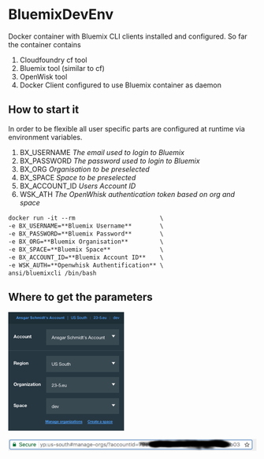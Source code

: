 # BluemixDevEnv
Docker container with Bluemix CLI clients installed and configured. So far the container
contains 

1. Cloudfoundry cf tool
2. Bluemix tool (similar to cf)
3. OpenWisk tool
4. Docker Client configured to use Bluemix container as daemon

## How to start it
In order to be flexible all user specific parts are configured at runtime via environment
variables. 

1. BX_USERNAME *The email used to login to Bluemix*
2. BX_PASSWORD *The password used to login to Bluemix*
3. BX_ORG *Organisation to be preselected*
4. BX_SPACE *Space to be preselected*
5. BX_ACCOUNT_ID *Users Account ID*
6. WSK_ATH *The OpenWhisk authentication token based on org and space*

```
docker run -it --rm                        \
-e BX_USERNAME=**Bluemix Username**        \
-e BX_PASSWORD=**Bluemix Password**        \
-e BX_ORG=**Bluemix Organisation**         \
-e BX_SPACE=**Bluemix Space**              \
-e BX_ACCOUNT_ID=**Bluemix Account ID**    \
-e WSK_AUTH=**Openwhisk Authentification** \
ansi/bluemixcli /bin/bash
```

## Where to get the parameters

![parameter](parameters.png)


![accountID](accountid.png)
